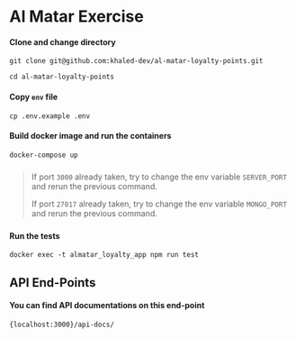 # Al Matar Exercise

#### Clone and change directory
```
git clone git@github.com:khaled-dev/al-matar-loyalty-points.git

cd al-matar-loyalty-points
```

#### Copy `env` file
```
cp .env.example .env
```

#### Build docker image and run the containers
```
docker-compose up
```
###
> If port `3000` already taken, try to change the env variable `SERVER_PORT` and rerun the previous command.
>
> If port `27017` already taken, try to change the env variable `MONGO_PORT` and rerun the previous command.
###

#### Run the tests
```
docker exec -t almatar_loyalty_app npm run test
```


## API End-Points

#### You can find API documentations on this end-point

```
{localhost:3000}/api-docs/
```


